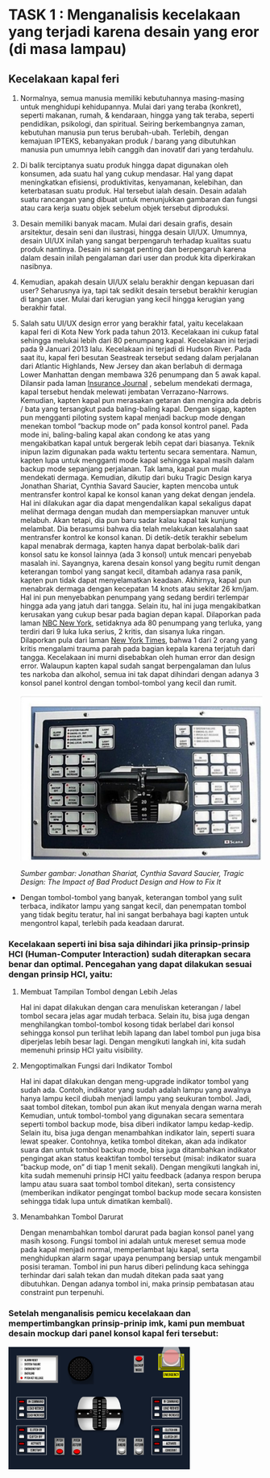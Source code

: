 # TASK 1 : Menganalisis kecelakaan yang terjadi karena desain yang eror (di masa lampau)

## Kecelakaan kapal feri

1. Normalnya, semua manusia memiliki kebutuhannya masing-masing untuk menghidupi kehidupannya. Mulai dari yang teraba (konkret), seperti makanan, rumah, & kendaraan, hingga yang tak teraba, seperti pendidikan, psikologi, dan spiritual. Seiring berkembangnya zaman, kebutuhan manusia pun terus berubah-ubah. Terlebih, dengan kemajuan IPTEKS, kebanyakan produk / barang yang dibutuhkan manusia pun umumnya lebih canggih dan inovatif dari yang terdahulu.

2. Di balik terciptanya suatu produk hingga dapat digunakan oleh konsumen, ada suatu hal yang cukup mendasar. Hal yang dapat meningkatkan efisiensi, produktivitas, kenyamanan, kelebihan, dan keterbatasan suatu produk. Hal tersebut ialah desain. Desain adalah suatu rancangan yang dibuat untuk menunjukkan gambaran dan fungsi atau cara kerja suatu objek sebelum objek tersebut diproduksi.

3. Desain memiliki banyak macam. Mulai dari desain grafis, desain arsitektur, desain seni dan ilustrasi, hingga desain UI/UX. Umumnya, desain UI/UX inilah yang sangat berpengaruh terhadap kualitas suatu produk nantinya. Desain ini sangat penting dan berpengaruh karena dalam desain inilah pengalaman dari user dan produk kita diperkirakan nasibnya.

4. Kemudian, apakah desain UI/UX selalu berakhir dengan kepuasan dari user? Seharusnya iya, tapi tak sedikit desain tersebut berakhir kerugian di tangan user. Mulai dari kerugian yang kecil hingga kerugian yang berakhir fatal.

5. Salah satu UI/UX design error yang berakhir fatal, yaitu kecelakaan kapal feri di Kota New York pada tahun 2013. Kecelakaan ini cukup fatal sehingga melukai lebih dari 80 penumpang kapal. Kecelakaan ini terjadi pada 9 Januari 2013 lalu. Kecelakaan ini terjadi di Hudson River. Pada saat itu, kapal feri besutan Seastreak tersebut sedang dalam perjalanan dari Atlantic Highlands, New Jersey dan akan berlabuh di dermaga Lower Manhattan dengan membawa 326 penumpang dan 5 awak kapal. Dilansir pada laman [Insurance Journal](https://www.insurancejournal.com/news/east/2014/04/10/325951.htm)
, sebelum mendekati dermaga, kapal tersebut hendak melewati jembatan Verrazano-Narrows. Kemudian, kapten kapal pun merasakan getaran dan mengira ada debris / bata yang tersangkut pada baling-baling kapal. Dengan sigap, kapten pun mengganti piloting system kapal menjadi backup mode dengan menekan tombol “backup mode on” pada konsol kontrol panel. Pada mode ini, baling-baling kapal akan condong ke atas yang mengakibatkan kapal untuk bergerak lebih cepat dari biasanya. Teknik inipun lazim digunakan pada waktu tertentu secara sementara. Namun, kapten lupa untuk mengganti mode kapal sehingga kapal masih dalam backup mode sepanjang perjalanan. Tak lama, kapal pun mulai mendekati dermaga.
Kemudian, dikutip dari buku Tragic Design karya Jonathan Shariat, Cynthia Savard Saucier, kapten mencoba untuk mentransfer kontrol kapal ke konsol kanan yang dekat dengan jendela. Hal ini dilakukan agar dia dapat mengendalikan kapal sekaligus dapat melihat dermaga dengan mudah dan mempersiapkan manuver untuk melabuh. Akan tetapi, dia pun baru sadar kalau kapal tak kunjung melambat. Dia berasumsi bahwa dia telah melakukan kesalahan saat mentransfer kontrol ke konsol kanan. Di detik-detik terakhir sebelum kapal menabrak dermaga, kapten hanya dapat berbolak-balik dari konsol satu ke konsol lainnya (ada 3 konsol) untuk mencari penyebab masalah ini. Sayangnya, karena desain konsol yang begitu rumit dengan keterangan tombol yang sangat kecil, ditambah adanya rasa panik, kapten pun tidak dapat menyelamatkan keadaan. 
Akhirnya, kapal pun menabrak dermaga dengan kecepatan 14 knots atau sekitar 26 km/jam. Hal ini pun menyebabkan penumpang yang sedang berdiri terlempar hingga ada yang jatuh dari tangga. Selain itu, hal ini juga mengakibatkan kerusakan yang cukup besar pada bagian depan kapal.
Dilaporkan pada laman [NBC New York](https://www.nbcnewyork.com/news/local/ferry-crash-south-street-pier-11/1970100/), setidaknya ada 80 penumpang yang terluka, yang terdiri dari 9 luka luka serius, 2 kritis, dan sisanya luka ringan. Dilaporkan pula dari laman [New York Times](https://www.nytimes.com/2013/01/10/nyregion/ferry-accident-in-lower-manhattan-leaves-many-injured.html), bahwa 1 dari 2 orang yang kritis mengalami trauma parah pada bagian kepala karena terjatuh dari tangga.
Kecelakaan ini murni disebabkan oleh human error dan design error. Walaupun kapten kapal sudah sangat berpengalaman dan lulus tes narkoba dan alkohol, semua ini tak dapat dihindari dengan adanya 3 konsol panel kontrol dengan tombol-tombol yang kecil dan rumit. 

   ![desain-error](desain-error.jpeg)

    _Sumber gambar: Jonathan Shariat, Cynthia Savard Saucier, Tragic Design: The Impact of Bad Product Design and How to Fix It_

* Dengan tombol-tombol yang banyak, keterangan tombol yang sulit terbaca, indikator lampu yang sangat kecil, dan penempatan tombol yang tidak begitu teratur, hal ini sangat berbahaya bagi kapten untuk mengontrol kapal, terlebih pada keadaan darurat.
	
### Kecelakaan seperti ini bisa saja dihindari jika prinsip-prinsip HCI (Human-Computer Interaction) sudah diterapkan secara benar dan optimal. Pencegahan yang dapat dilakukan sesuai dengan prinsip HCI, yaitu:

1. Membuat Tampilan Tombol dengan Lebih Jelas
     
     Hal ini dapat dilakukan dengan cara menuliskan keterangan / label tombol secara jelas agar mudah terbaca. Selain itu, bisa juga dengan menghilangkan tombol-tombol kosong tidak berlabel dari konsol sehingga konsol pun terlihat lebih lapang dan label tombol pun juga bisa diperjelas lebih besar lagi. Dengan mengikuti langkah ini, kita sudah memenuhi prinsip HCI yaitu visibility.

2. Mengoptimalkan Fungsi dari Indikator Tombol

    Hal ini dapat dilakukan dengan meng-upgrade indikator tombol yang sudah ada. Contoh, indikator yang sudah adalah lampu yang awalnya hanya lampu kecil diubah menjadi lampu yang seukuran tombol. Jadi, saat tombol ditekan, tombol pun akan ikut menyala dengan warna merah Kemudian, untuk tombol-tombol yang digunakan secara sementara seperti tombol backup mode, bisa diberi indikator lampu kedap-kedip. Selain itu, bisa juga dengan menambahkan indikator lain, seperti suara lewat speaker. Contohnya, ketika tombol ditekan, akan ada indikator suara dan untuk tombol backup mode, bisa juga ditambahkan indikator pengingat akan status keaktifan tombol tersebut (misal: indikator suara ”backup mode, on” di tiap 1 menit sekali). Dengan mengikuti langkah ini, kita sudah memenuhi prinsip HCI yaitu feedback (adanya respon berupa lampu atau suara saat tombol tombol ditekan), serta consistency (memberikan indikator pengingat tombol backup mode secara konsisten sehingga tidak lupa untuk dimatikan kembali).

3. Menambahkan Tombol Darurat
    
    Dengan menambahkan tombol darurat pada bagian konsol panel yang masih kosong. Fungsi tombol ini adalah untuk mereset semua mode pada kapal menjadi normal, memperlambat laju kapal, serta menghidupkan alarm sagar upaya penumpang bersiap untuk mengambil posisi teraman. Tombol ini pun harus diberi pelindung kaca sehingga terhindar dari salah tekan dan mudah ditekan pada saat yang dibutuhkan. Dengan adanya tombol ini, maka prinsip pembatasan atau constraint pun terpenuhi.
    
### Setelah menganalisis pemicu kecelakaan dan mempertimbangkan prinsip-prinip imk, kami pun membuat desain mockup dari panel konsol kapal feri tersebut:
   
   <img src='panel-ferry-new.svg' width='360'>
